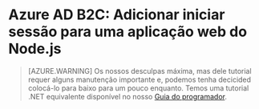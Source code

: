 <properties
    pageTitle="Adicionar, iniciar sessão, a uma aplicação web do Node.js para Azure B2C | Microsoft Azure"
    description="Como criar uma aplicação web Node.js que inicia sessão no utilizadores utilizando um inquilino B2C."
    services="active-directory-b2c"
    documentationCenter=""
    authors="brandwe"
    manager="msmbaldwin"
    editor=""/>

<tags
    ms.service="active-directory-b2c"
    ms.workload="identity"
  ms.tgt_pltfrm="na"
    ms.devlang="javascript"
    ms.topic="hero-article"
    ms.date="07/22/2016"
    ms.author="brandwe"/>


# <a name="azure-ad-b2c-add-sign-in-to-a-nodejs-web-app"></a>Azure AD B2C: Adicionar iniciar sessão para uma aplicação web do Node.js

> [AZURE.WARNING] Os nossos desculpas máxima, mas dele tutorial requer alguns manutenção importante e, podemos tenha decicided colocá-lo para baixo para um pouco enquanto.  Temos uma tutorial .NET equivalente disponível no nosso [Guia do programador](active-directory-b2c-overview.md).
